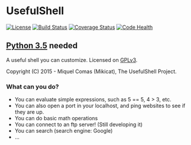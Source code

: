 # UsefulShell  
[![License](https://img.shields.io/github/license/Worldev/UsefulShell.svg)](https://github.com/Worldev/UsefulShell/blob/master/LICENSE)
[![Build Status](https://travis-ci.org/Worldev/UsefulShell.svg)](https://travis-ci.org/Worldev/UsefulShell) [![Coverage Status](https://coveralls.io/repos/Worldev/UsefulShell/badge.svg?branch=master&service=github)](https://coveralls.io/github/Worldev/UsefulShell?branch=master) [![Code Health](https://landscape.io/github/Worldev/UsefulShell/master/landscape.svg?style=flat)](https://landscape.io/github/Worldev/UsefulShell/master)
## [Python 3.5](https://python.org/downloads/) needed
A useful shell you can customize.
Licensed on [GPLv3](LICENSE). 

Copyright (C) 2015 - Miquel Comas (Mikicat), The UsefulShell Project.

### What can you do?
* You can evaluate simple expressions, such as 5 == 5, 4 > 3, etc.
* You can also open a port in your localhost, and ping websites to see if they are up.
* You can do basic math operations
* You can connect to an ftp server! (Still developing it)
* You can search (search engine: Google)
* ...
